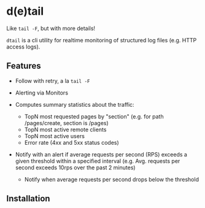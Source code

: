 d(e)tail
======

Like `tail -F`, but with more details!

`dtail` is a cli utility for realtime monitoring of structured log files (e.g. HTTP access logs).

Features
--------

* Follow with retry, a la `tail -F`
* Alerting via Monitors 



* Computes summary statistics about the traffic:
    * TopN most requested pages by "section" (e.g. for path /pages/create, section is /pages)
    * TopN most active remote clients
    * TopN most active users
    * Error rate (4xx and 5xx status codes)

* Notify with an alert if average requests per second (RPS) exceeds a given threshold within a specified interval (e.g. Avg. requests per second exceeds 10rps over the past 2 minutes)
    * Notify when average requests per second drops below the threshold


Installation
------------
